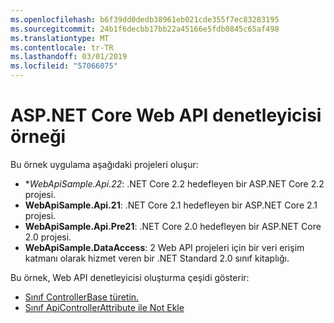 ```yaml
---
ms.openlocfilehash: b6f39dd0dedb38961eb021cde355f7ec83283195
ms.sourcegitcommit: 24b1f6decbb17bb22a45166e5fdb0845c65af498
ms.translationtype: MT
ms.contentlocale: tr-TR
ms.lasthandoff: 03/01/2019
ms.locfileid: "57066075"
---
```

# <a name="aspnet-core-web-api-controller-sample"></a>ASP.NET Core Web API denetleyicisi örneği

Bu örnek uygulama aşağıdaki projeleri oluşur:

- **WebApiSample.Api.22*: .NET Core 2.2 hedefleyen bir ASP.NET Core 2.2 projesi.
- **WebApiSample.Api.21**: .NET Core 2.1 hedefleyen bir ASP.NET Core 2.1 projesi.
- **WebApiSample.Api.Pre21**: .NET Core 2.0 hedefleyen bir ASP.NET Core 2.0 projesi.
- **WebApiSample.DataAccess**: 2 Web API projeleri için bir veri erişim katmanı olarak hizmet veren bir .NET Standard 2.0 sınıf kitaplığı.

Bu örnek, Web API denetleyicisi oluşturma çeşidi gösterir:

- [Sınıf ControllerBase türetin.](https://docs.microsoft.com/aspnet/core/web-api#derive-class-from-controllerbase)
- [Sınıf ApiControllerAttribute ile Not Ekle](https://docs.microsoft.com/aspnet/core/web-api#annotate-class-with-apicontrollerattribute)
